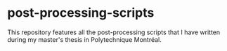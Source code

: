 # post-processing-scripts
This repository features all the post-processing scripts that I have written during my master's thesis in Polytechnique Montréal.
